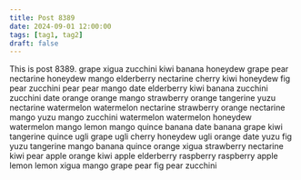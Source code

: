 ```yaml
---
title: Post 8389
date: 2024-09-01 12:00:00
tags: [tag1, tag2]
draft: false
---
```

This is post 8389.
grape
xigua
zucchini
kiwi
banana
honeydew
grape
pear
nectarine
honeydew
mango
elderberry
nectarine
cherry
kiwi
honeydew
fig
pear
zucchini
pear
pear
mango
date
elderberry
kiwi
banana
zucchini
zucchini
date
orange
orange
mango
strawberry
orange
tangerine
yuzu
nectarine
watermelon
watermelon
nectarine
strawberry
orange
nectarine
mango
yuzu
mango
zucchini
watermelon
watermelon
honeydew
watermelon
mango
lemon
mango
quince
banana
date
banana
grape
kiwi
tangerine
quince
ugli
grape
ugli
cherry
honeydew
ugli
orange
date
yuzu
fig
yuzu
tangerine
mango
banana
quince
orange
xigua
strawberry
nectarine
kiwi
pear
apple
orange
kiwi
apple
elderberry
raspberry
raspberry
apple
lemon
lemon
xigua
mango
grape
pear
fig
pear
zucchini
